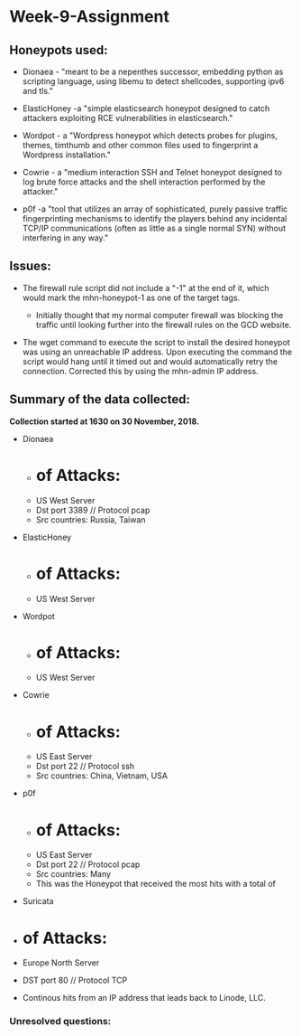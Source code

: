 # Week-9-Assignment

## Honeypots used:

- Dionaea - "meant to be a nepenthes successor, embedding python as scripting language, using libemu to detect shellcodes, supporting ipv6 and tls."

- ElasticHoney -a "simple elasticsearch honeypot designed to catch attackers exploiting RCE vulnerabilities in elasticsearch."

- Wordpot - a "Wordpress honeypot which detects probes for plugins, themes, timthumb and other common files used to fingerprint a Wordpress installation."

- Cowrie - a "medium interaction SSH and Telnet honeypot designed to log brute force attacks and the shell interaction performed by the attacker."

- p0f -a "tool that utilizes an array of sophisticated, purely passive traffic fingerprinting mechanisms to identify the players behind any incidental TCP/IP communications (often as little as a single normal SYN) without interfering in any way."

## Issues:

- The firewall rule script did not include a "-1" at the end of it, which would mark the mhn-honeypot-1 as one of the target tags.
  - Initially thought that my normal computer firewall was blocking the traffic until looking further into the firewall rules on the GCD website.

- The wget command to execute the script to install the desired honeypot was using an unreachable IP address. Upon executing the command the script would hang until it timed out and would automatically retry the connection. Corrected this by using the mhn-admin IP address.

## Summary of the data collected:

**Collection started at 1630 on 30 November, 2018.**

- Dionaea
  - # of Attacks: 
  - US West Server
  - Dst port 3389 // Protocol pcap
  - Src countries: Russia, Taiwan

- ElasticHoney
  - # of Attacks: 
  - US West Server

- Wordpot
  - # of Attacks: 
  - US West Server

- Cowrie
  - # of Attacks: 
  - US East Server
  - Dst port 22 // Protocol ssh
  - Src countries: China, Vietnam, USA

- p0f
  - # of Attacks: 
  - US East Server
  - Dst port 22 // Protocol pcap
  - Src countries: Many
  - This was the Honeypot that received the most hits with a total of
  
 - Suricata
  - # of Attacks:
  - Europe North Server
  - DST port 80 // Protocol TCP
  - Continous hits from an IP address that leads back to Linode, LLC.

### Unresolved questions:
